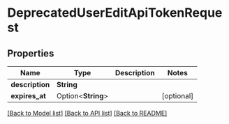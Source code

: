# DeprecatedUserEditApiTokenRequest

## Properties

Name | Type | Description | Notes
------------ | ------------- | ------------- | -------------
**description** | **String** |  | 
**expires_at** | Option<**String**> |  | [optional]

[[Back to Model list]](../README.md#documentation-for-models) [[Back to API list]](../README.md#documentation-for-api-endpoints) [[Back to README]](../README.md)


